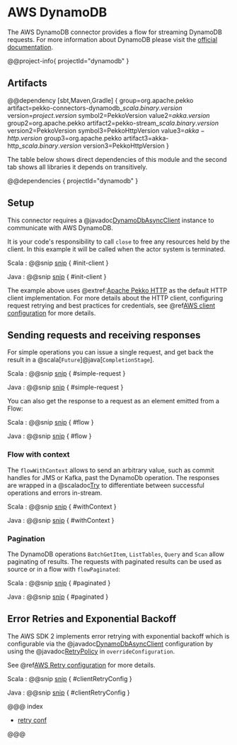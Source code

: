 # AWS DynamoDB

The AWS DynamoDB connector provides a flow for streaming DynamoDB requests. For more information about DynamoDB please visit the [official documentation](https://aws.amazon.com/dynamodb/).

@@project-info{ projectId="dynamodb" }

## Artifacts

@@dependency [sbt,Maven,Gradle] {
  group=org.apache.pekko
  artifact=pekko-connectors-dynamodb_$scala.binary.version$
  version=$project.version$
  symbol2=PekkoVersion
  value2=$akka.version$
  group2=org.apache.pekko
  artifact2=pekko-stream_$scala.binary.version$
  version2=PekkoVersion
  symbol3=PekkoHttpVersion
  value3=$akka-http.version$
  group3=org.apache.pekko
  artifact3=akka-http_$scala.binary.version$
  version3=PekkoHttpVersion
}

The table below shows direct dependencies of this module and the second tab shows all libraries it depends on transitively.

@@dependencies { projectId="dynamodb" }


## Setup

This connector requires a @javadoc[DynamoDbAsyncClient](software.amazon.awssdk.services.dynamodb.DynamoDbAsyncClient) instance to communicate with AWS DynamoDB.

It is your code's responsibility to call `close` to free any resources held by the client. In this example it will be called when the actor system is terminated.

Scala
: @@snip [snip](/dynamodb/src/test/scala/docs/scaladsl/ExampleSpec.scala) { #init-client }

Java
: @@snip [snip](/dynamodb/src/test/java/docs/javadsl/ExampleTest.java) { #init-client }

The example above uses @extref:[Apache Pekko HTTP](akka-http:) as the default HTTP client implementation. For more details about the HTTP client, configuring request retrying and best practices for credentials, see @ref[AWS client configuration](aws-shared-configuration.md) for more details.


## Sending requests and receiving responses

For simple operations you can issue a single request, and get back the result in a @scala[`Future`]@java[`CompletionStage`].

Scala
: @@snip [snip](/dynamodb/src/test/scala/docs/scaladsl/ExampleSpec.scala) { #simple-request }

Java
: @@snip [snip](/dynamodb/src/test/java/docs/javadsl/ExampleTest.java) { #simple-request }

You can also get the response to a request as an element emitted from a Flow:

Scala
: @@snip [snip](/dynamodb/src/test/scala/docs/scaladsl/ExampleSpec.scala) { #flow }

Java
: @@snip [snip](/dynamodb/src/test/java/docs/javadsl/ExampleTest.java) { #flow }


### Flow with context

The `flowWithContext` allows to send an arbitrary value, such as commit handles for JMS or Kafka, past the DynamoDb operation.
The responses are wrapped in a @scaladoc[Try](scala.util.Try) to differentiate between successful operations and errors in-stream.

Scala
: @@snip [snip](/dynamodb/src/test/scala/docs/scaladsl/ExampleSpec.scala) { #withContext }

Java
: @@snip [snip](/dynamodb/src/test/java/docs/javadsl/ExampleTest.java) { #withContext }


### Pagination

The DynamoDB operations `BatchGetItem`, `ListTables`, `Query` and `Scan` allow paginating of results.
The requests with paginated results can be used as source or in a flow with `flowPaginated`:

Scala
: @@snip [snip](/dynamodb/src/test/scala/docs/scaladsl/ExampleSpec.scala) { #paginated }

Java
: @@snip [snip](/dynamodb/src/test/java/docs/javadsl/ExampleTest.java) { #paginated }


## Error Retries and Exponential Backoff

The AWS SDK 2 implements error retrying with exponential backoff which is configurable via the @javadoc[DynamoDbAsyncClient](software.amazon.awssdk.services.dynamodb.DynamoDbAsyncClient) configuration by using the @javadoc[RetryPolicy](software.amazon.awssdk.core.retry.RetryPolicy) in `overrideConfiguration`.

See @ref[AWS Retry configuration](aws-shared-configuration.md) for more details.

Scala
: @@snip [snip](/dynamodb/src/test/scala/docs/scaladsl/RetrySpec.scala) { #clientRetryConfig }

Java
: @@snip [snip](/dynamodb/src/test/java/docs/javadsl/RetryTest.java) { #clientRetryConfig }

@@@ index

* [retry conf](aws-shared-configuration.md)

@@@
